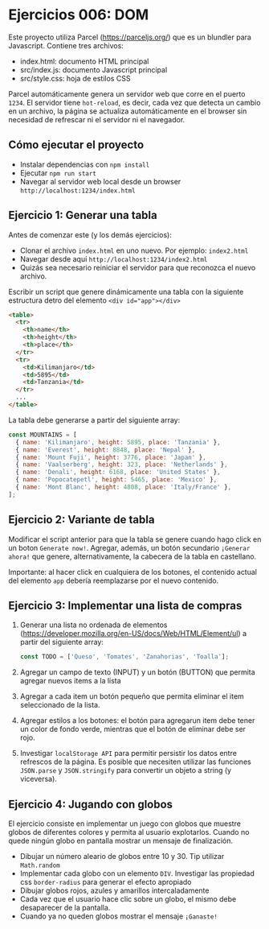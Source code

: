 # Ejercicios 006: DOM

Este proyecto utiliza Parcel (https://parceljs.org/) que es un blundler para Javascript. Contiene tres archivos:

- index.html: documento HTML principal
- src/index.js: documento Javascript principal
- src/style.css: hoja de estilos CSS

Parcel automáticamente genera un servidor web que corre en el puerto `1234`. El servidor tiene `hot-reload`, es decir, cada vez que detecta un cambio en un archivo, la página se actualiza automáticamente en el browser sin necesidad de refrescar ni el servidor ni el navegador.

## Cómo ejecutar el proyecto

- Instalar dependencias con `npm install`
- Ejecutar `npm run start`
- Navegar al servidor web local desde un browser `http://localhost:1234/index.html`

## Ejercicio 1: Generar una tabla

Antes de comenzar este (y los demás ejercicios):

- Clonar el archivo `index.html` en uno nuevo. Por ejemplo: `index2.html`
- Navegar desde aquí `http://localhost:1234/index2.html`
- Quizás sea necesario reiniciar el servidor para que reconozca el nuevo archivo.

Escribir un script que genere dinámicamente una tabla con la siguiente estructura detro del elemento `<div id="app"></div>`

```html
<table>
  <tr>
    <th>name</th>
    <th>height</th>
    <th>place</th>
  </tr>
  <tr>
    <td>Kilimanjaro</td>
    <td>5895</td>
    <td>Tanzania</td>
  </tr>
  ...
</table>
```

La tabla debe generarse a partir del siguiente array:

```javascript
const MOUNTAINS = [
  { name: 'Kilimanjaro', height: 5895, place: 'Tanzania' },
  { name: 'Everest', height: 8848, place: 'Nepal' },
  { name: 'Mount Fuji', height: 3776, place: 'Japan' },
  { name: 'Vaalserberg', height: 323, place: 'Netherlands' },
  { name: 'Denali', height: 6168, place: 'United States' },
  { name: 'Popocatepetl', height: 5465, place: 'Mexico' },
  { name: 'Mont Blanc', height: 4808, place: 'Italy/France' },
];
```

## Ejercicio 2: Variante de tabla

Modificar el script anterior para que la tabla se genere cuando hago click en un boton `Generate now!`. Agregar, además, un botón secundario `¡Generar ahora!` que genere, alternativamente, la cabecera de la tabla en castellano.

Importante: al hacer click en cualquiera de los botones, el contenido actual del elemento `app` debería reemplazarse por el nuevo contenido.

## Ejercicio 3: Implementar una lista de compras

1. Generar una lista no ordenada de elementos (https://developer.mozilla.org/en-US/docs/Web/HTML/Element/ul) a partir del siguiente array:

   ```javascript
   const TODO = ['Queso', 'Tomates', 'Zanahorias', 'Toalla'];
   ```

2. Agregar un campo de texto (INPUT) y un botón (BUTTON) que permita agregar nuevos items a la lista

3. Agregar a cada item un botón pequeño que permita eliminar el item seleccionado de la lista.

4. Agregar estilos a los botones: el botón para agregarun item debe tener un color de fondo verde, mientras que el botón de eliminar debe ser rojo.

5. Investigar `localStorage API` para permitir persistir los datos entre refrescos de la página. Es posible que necesiten utilizar las funciones `JSON.parse` y `JSON.stringify` para convertir un objeto a string (y viceversa).

## Ejercicio 4: Jugando con globos

El ejercicio consiste en implementar un juego con globos que muestre globos de diferentes colores y permita al usuario explotarlos. Cuando no quede ningún globo en pantalla mostrar un mensaje de finalización.

- Dibujar un número aleario de globos entre 10 y 30. Tip utilizar `Math.random`
- Implementar cada globo con un elemento `DIV`. Investigar las propiedad css `border-radius` para generar el efecto apropiado
- Dibujar globos rojos, azules y amarillos intercaladamente
- Cada vez que el usuario hace clic sobre un globo, el mismo debe desaparecer de la pantalla.
- Cuando ya no queden globos mostrar el mensaje `¡Ganaste!`
